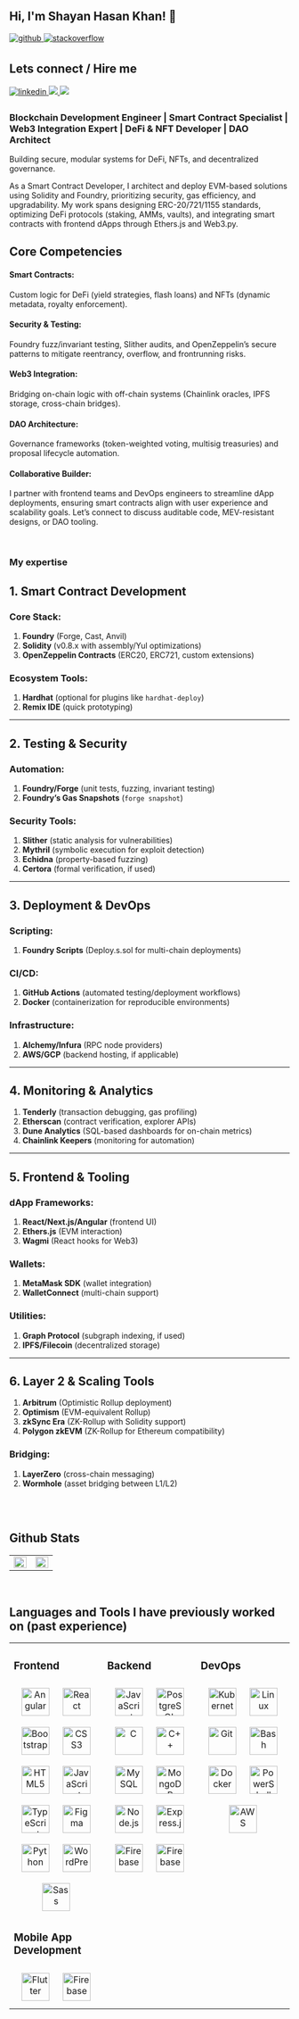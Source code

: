 ## Hi, I'm Shayan Hasan Khan! 👋

<a href="https://github.com/https://github.com/ShayanHasanKhan0" target="_blank">
<img src=https://img.shields.io/badge/github-%2324292e.svg?&style=for-the-badge&logo=github&logoColor=white alt=github style="margin-bottom: 5px;" />
</a>
<a href="https://stackoverflow.com/users/13081751/shayan-hasan-khan" target="_blank">
<img src=https://img.shields.io/badge/stackoverflow-%23F28032.svg?&style=for-the-badge&logo=stackoverflow&logoColor=white alt=stackoverflow style="margin-bottom: 5px;" />
</a>  
  
## Lets connect / Hire me
<a href="https://www.linkedin.com/in/shayan-hasan-khan-5366191b7/" target="_blank">
<img src=https://img.shields.io/badge/linkedin-%231E77B5.svg?&style=for-the-badge&logo=linkedin&logoColor=white alt=linkedin style="margin-bottom: 5px;" />
</a>
<a href="https://www.upwork.com/freelancers/~01e54f09c4f2852728?mp_source=share" target="_blank">
<img src="https://img.shields.io/badge/Upwork-73bb44?style=for-the-badge&logo=upwork&logoColor=black" />
</a>  
<a href="https://stackoverflow.com/users/https://stackoverflow.com/users/13081751/shayan-hasan-khan" target="_blank">
<img src="https://img.shields.io/badge/Fiverr-00b22d?style=for-the-badge&logo=fiverr&logoColor=black" />
</a>

### Blockchain Development Engineer | Smart Contract Specialist | Web3 Integration Expert | DeFi & NFT Developer | DAO Architect

Building secure, modular systems for DeFi, NFTs, and decentralized governance.

As a Smart Contract Developer, I architect and deploy EVM-based solutions using Solidity and Foundry, prioritizing security, gas efficiency, and upgradability. My work spans designing ERC-20/721/1155 standards, optimizing DeFi protocols (staking, AMMs, vaults), and integrating smart contracts with frontend dApps through Ethers.js and Web3.py.

## Core Competencies

#### Smart Contracts:

Custom logic for DeFi (yield strategies, flash loans) and NFTs (dynamic metadata, royalty enforcement).

#### Security & Testing:

Foundry fuzz/invariant testing, Slither audits, and OpenZeppelin’s secure patterns to mitigate reentrancy, overflow, and frontrunning risks.

#### Web3 Integration:

Bridging on-chain logic with off-chain systems (Chainlink oracles, IPFS storage, cross-chain bridges).

#### DAO Architecture:

Governance frameworks (token-weighted voting, multisig treasuries) and proposal lifecycle automation.

#### Collaborative Builder:

I partner with frontend teams and DevOps engineers to streamline dApp deployments, ensuring smart contracts align with user experience and scalability goals. Let’s connect to discuss auditable code, MEV-resistant designs, or DAO tooling.

<br/>

### My expertise
## 1. Smart Contract Development  
### Core Stack:  
1. **Foundry** (Forge, Cast, Anvil)  
2. **Solidity** (v0.8.x with assembly/Yul optimizations)  
3. **OpenZeppelin Contracts** (ERC20, ERC721, custom extensions)  

### Ecosystem Tools:  
1. **Hardhat** (optional for plugins like `hardhat-deploy`)  
2. **Remix IDE** (quick prototyping)  

---

## 2. Testing & Security  
### Automation:  
1. **Foundry/Forge** (unit tests, fuzzing, invariant testing)  
2. **Foundry’s Gas Snapshots** (`forge snapshot`)  

### Security Tools:  
1. **Slither** (static analysis for vulnerabilities)  
2. **Mythril** (symbolic execution for exploit detection)  
3. **Echidna** (property-based fuzzing)  
4. **Certora** (formal verification, if used)  

---

## 3. Deployment & DevOps  
### Scripting:  
1. **Foundry Scripts** (Deploy.s.sol for multi-chain deployments)  

### CI/CD:  
1. **GitHub Actions** (automated testing/deployment workflows)  
2. **Docker** (containerization for reproducible environments)  

### Infrastructure:  
1. **Alchemy/Infura** (RPC node providers)  
2. **AWS/GCP** (backend hosting, if applicable)  

---

## 4. Monitoring & Analytics  
1. **Tenderly** (transaction debugging, gas profiling)  
2. **Etherscan** (contract verification, explorer APIs)  
3. **Dune Analytics** (SQL-based dashboards for on-chain metrics)  
4. **Chainlink Keepers** (monitoring for automation)  

---

## 5. Frontend & Tooling  
### dApp Frameworks:  
1. **React/Next.js/Angular** (frontend UI)  
2. **Ethers.js** (EVM interaction)  
3. **Wagmi** (React hooks for Web3)  

### Wallets:  
1. **MetaMask SDK** (wallet integration)  
2. **WalletConnect** (multi-chain support)  

### Utilities:  
1. **Graph Protocol** (subgraph indexing, if used)  
2. **IPFS/Filecoin** (decentralized storage)  

---

## 6. Layer 2 & Scaling Tools  
1. **Arbitrum** (Optimistic Rollup deployment)  
2. **Optimism** (EVM-equivalent Rollup)  
3. **zkSync Era** (ZK-Rollup with Solidity support)  
4. **Polygon zkEVM** (ZK-Rollup for Ethereum compatibility)  

### Bridging:  
1. **LayerZero** (cross-chain messaging)  
2. **Wormhole** (asset bridging between L1/L2)  
<br/>

<br/>

## Github Stats

<table><tr><td valign="top" width="50%">

<img src="https://github-readme-stats.vercel.app/api?username=ShayanHasanKhan0&show_icons=true&count_private=true&hide_border=true" align="left" style="width: 100%" />

</td><td valign="top" width="50%">

<img src="https://github-readme-stats.vercel.app/api/top-langs/?username=ShayanHasanKhan0&hide_border=true&layout=compact" align="left" style="width: 100%" />

</td></tr></table>

<br/>

## Languages and Tools I have previously worked on (past experience)

<table><tr><td valign="top" width="33%">

### Frontend

<div align="center">  
<img style="margin: 10px" src="https://profilinator.rishav.dev/skills-assets/angularjs-original.svg" alt="Angular" height="50" />
<img style="margin: 10px" src="https://profilinator.rishav.dev/skills-assets/react-original-wordmark.svg" alt="React" height="50" />
<img style="margin: 10px" src="https://profilinator.rishav.dev/skills-assets/bootstrap-plain.svg" alt="Bootstrap" height="50" />  
<img style="margin: 10px" src="https://profilinator.rishav.dev/skills-assets/css3-original-wordmark.svg" alt="CSS3" height="50" />  
<img style="margin: 10px" src="https://profilinator.rishav.dev/skills-assets/html5-original-wordmark.svg" alt="HTML5" height="50" />  
<img style="margin: 10px" src="https://profilinator.rishav.dev/skills-assets/javascript-original.svg" alt="JavaScript" height="50" />  
<img style="margin: 10px" src="https://profilinator.rishav.dev/skills-assets/typescript-original.svg" alt="TypeScript" height="50" />  
<img style="margin: 10px" src="https://profilinator.rishav.dev/skills-assets/figma-icon.svg" alt="Figma" height="50" />  
<img style="margin: 10px" src="https://profilinator.rishav.dev/skills-assets/python-original.svg" alt="Python" height="50" />  
<img style="margin: 10px" src="https://profilinator.rishav.dev/skills-assets/wordpress.png" alt="WordPress" height="50" />  
<img style="margin: 10px" src="https://profilinator.rishav.dev/skills-assets/sass-original.svg" alt="Sass" height="50" />  
</div>

### Mobile App Development

<div align="center">  
<a href="https://flutter.dev/" target="_blank"><img style="margin: 10px" src="https://profilinator.rishav.dev/skills-assets/flutterio-icon.svg" alt="Flutter" height="50" /></a>  
<a href="https://firebase.google.com/" target="_blank"><img style="margin: 10px" src="https://profilinator.rishav.dev/skills-assets/firebase.png" alt="Firebase" height="50" /></a>  
</div>
</div>

</td><td valign="top" width="33%">

### Backend

<div align="center">  
<img style="margin: 10px" src="https://profilinator.rishav.dev/skills-assets/javascript-original.svg" alt="JavaScript" height="50" />  
<img style="margin: 10px" src="https://profilinator.rishav.dev/skills-assets/postgresql-original-wordmark.svg" alt="PostgreSQL" height="50" />  
<img style="margin: 10px" src="https://profilinator.rishav.dev/skills-assets/c-original.svg" alt="C" height="50" />  
<img style="margin: 10px" src="https://profilinator.rishav.dev/skills-assets/cplusplus-original.svg" alt="C++" height="50" />  
<img style="margin: 10px" src="https://profilinator.rishav.dev/skills-assets/mysql-original-wordmark.svg" alt="MySQL" height="50" />  
<img style="margin: 10px" src="https://profilinator.rishav.dev/skills-assets/mongodb-original-wordmark.svg" alt="MongoDB" height="50" />  
<img style="margin: 10px" src="https://profilinator.rishav.dev/skills-assets/nodejs-original-wordmark.svg" alt="Node.js" height="50" />  
<img style="margin: 10px" src="https://profilinator.rishav.dev/skills-assets/express-original-wordmark.svg" alt="Express.js" height="50" />  
<img style="margin: 10px" src="https://profilinator.rishav.dev/skills-assets/firebase.png" alt="Firebase" height="50" />
<img style="margin: 10px" src="https://profilinator.rishav.dev/skills-assets/django-original.svg" alt="Firebase" height="50" />
</div>

</td><td valign="top" width="33%">

### DevOps

<div align="center">  
<img style="margin: 10px" src="https://profilinator.rishav.dev/skills-assets/kubernetes-icon.svg" alt="Kubernetes" height="50" />  
<img style="margin: 10px" src="https://profilinator.rishav.dev/skills-assets/linux-original.svg" alt="Linux" height="50" />  
<img style="margin: 10px" src="https://profilinator.rishav.dev/skills-assets/git-scm-icon.svg" alt="Git" height="50" />  
<img style="margin: 10px" src="https://profilinator.rishav.dev/skills-assets/gnu_bash-icon.svg" alt="Bash" height="50" />  
<img style="margin: 10px" src="https://profilinator.rishav.dev/skills-assets/docker-original-wordmark.svg" alt="Docker" height="50" />  
<img style="margin: 10px" src="https://profilinator.rishav.dev/skills-assets/powershell.png" alt="PowerShell" height="50" />  
<img style="margin: 10px" src="https://profilinator.rishav.dev/skills-assets/amazonwebservices-original-wordmark.svg" alt="AWS" height="50" />  
</div>

</td></tr></table>

<br/>

<br/>

<br />
